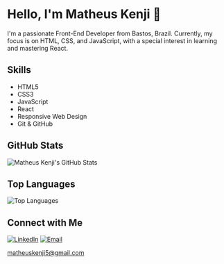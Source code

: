 <!-- Header Section -->
# Hello, I'm Matheus Kenji 👋

I'm a passionate Front-End Developer from Bastos, Brazil. Currently, my focus is on HTML, CSS, and JavaScript, with a special interest in learning and mastering React.

<!-- Skills Section -->
## Skills

- HTML5
- CSS3
- JavaScript
- React
- Responsive Web Design
- Git & GitHub

<!-- GitHub Stats Section -->
## GitHub Stats

![Matheus Kenji's GitHub Stats](https://github-readme-stats.vercel.app/api?username=matheusknn&show_icons=true&hide=contribs,prs&theme=radical)

<!-- Top Languages Section -->
## Top Languages

![Top Languages](https://github-readme-stats.vercel.app/api/top-langs/?username=matheusknn&layout=compact&theme=radical)


<!-- Connect with Me Section -->
## Connect with Me

[![LinkedIn](https://img.shields.io/badge/LinkedIn-Connect-blue)](https://www.linkedin.com/in/matheus-kenji/)
[![Email](https://img.shields.io/badge/Email-Contact%20Me-ff69b4)](mailto:matheuskenji5@gmail.com)

matheuskenji5@gmail.com
